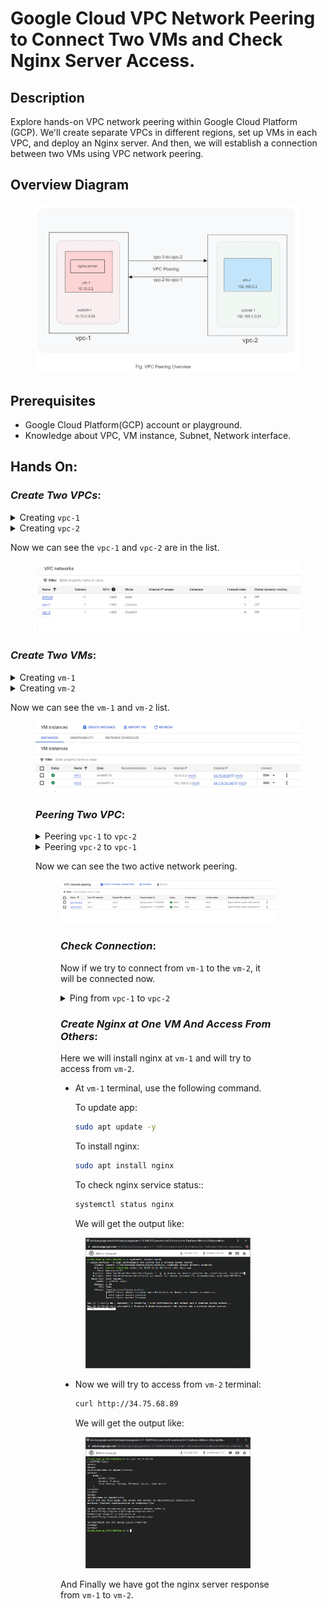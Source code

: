 # Google Cloud VPC Network Peering to Connect Two VMs and Check Nginx Server Access.

## Description

Explore hands-on VPC network peering within Google Cloud Platform (GCP). We'll create separate VPCs in different regions, set up VMs in each VPC, and deploy an Nginx server. And then, we will establish a connection between two VMs using VPC network peering.

## Overview Diagram

<figure > 
<p align="center">
  <img src="./assets/vpc-peering-overview.png" alt="vpc-peering-overview" style="background-color:white" />
</p>
</figure>

## Prerequisites

- Google Cloud Platform(GCP) account or playground.
- Knowledge about VPC, VM instance, Subnet, Network interface.

## Hands On:

### _Create Two VPCs_:

<details>
<summary>Creating <code>vpc-1</code></summary><br/>
<img src="./assets/vpc/vpc1-1.png" alt="vpc1-1"/>
<img src="./assets/vpc/vpc1-2.png" alt="vpc1-2"/>
<img src="./assets/vpc/vpc1-3.png" alt="vpc1-3"/>
<img src="./assets/vpc/vpc1-4.png" alt="vpc1-4"/>
</details>

<details>
<summary>Creating <code>vpc-2</code></summary><br/>
<img src="./assets/vpc/vpc2-1.png" alt="vpc1-1"/>
<img src="./assets/vpc/vpc2-2.png" alt="vpc1-2"/>
<img src="./assets/vpc/vpc2-3.png" alt="vpc1-3"/>
<img src="./assets/vpc/vpc2-4.png" alt="vpc1-4"/>
</details>

Now we can see the `vpc-1` and `vpc-2` are in the list.

<figure > 
<p align="center">
  <img src="./assets/vpc/vpcs-total.png" alt="vpcs-total" style="background-color:white" />
</p>
</figure>

### _Create Two VMs_:

<details>
<summary>Creating <code>vm-1</code></summary><br/>
<img src="./assets/vm/vm1-1.png" alt="vm1-1"/>
<img src="./assets/vm/vm1-2.png" alt="vm1-2"/>
<img src="./assets/vm/vm1-3.png" alt="vm1-3"/>
<img src="./assets/vm/vm1-4.png" alt="vm1-4"/>
<img src="./assets/vm/vm1-5.png" alt="vm1-5"/>
</details>

<details>
<summary>Creating <code>vm-2</code></summary><br/>
<img src="./assets/vm/vm2-1.png" alt="vm2-1"/>
<img src="./assets/vm/vm2-2.png" alt="vm2-2"/>
<img src="./assets/vm/vm2-3.png" alt="vm2-3"/>
<img src="./assets/vm/vm2-4.png" alt="vm2-4"/>
<img src="./assets/vm/vm2-5.png" alt="vm2-5"/>
</details>

Now we can see the `vm-1` and `vm-2` list.

<figure > 
<p align="center">
  <img src="./assets/vm/vms-total.png" alt="vms-total" style="background-color:white" />
</p>

### _Peering Two VPC_:

<details>
<summary>Peering <code>vpc-1</code> to <code>vpc-2</code></summary><br/>
<img src="./assets/peer/peer1.png" alt="peer-1"/>
</details>

<details>
<summary>Peering <code>vpc-2</code> to <code>vpc-1</code></summary><br/>
<img src="./assets/peer/peer2.png" alt="peer-2"/>
</details>

Now we can see the two active network peering.

<figure > 
<p align="center">
  <img src="./assets/peer/peer-active.png" alt="vms-total" style="background-color:white" />
</p>

### _Check Connection_:

Now if we try to connect from `vm-1` to the `vm-2`, it will be connected now.

<details>
<summary>Ping from <code>vpc-1</code> to <code>vpc-2</code></summary><br/>
<img src="./assets/peer/check-connection.png" alt="check-vpc-connection"/>
</details>

### _Create Nginx at One VM And Access From Others_:

Here we will install nginx at `vm-1` and will try to access from `vm-2`.

- At `vm-1` terminal, use the following command.

  To update app:

  ```bash
  sudo apt update -y
  ```

  To install nginx:

  ```bash
  sudo apt install nginx
  ```

  To check nginx service status::

  ```bash
  systemctl status nginx
  ```

  We will get the output like:

<figure > 
<p align="center">
  <img src="./assets//nginx/nginx-status.png" alt="nginx-status" style="background-color:white" />
</p>
</figure>

- Now we will try to access from `vm-2` terminal:

  ```bash
  curl http://34.75.68.89
  ```

  We will get the output like:

<figure > 
<p align="center">
  <img src="./assets//nginx/nginx-response.png" alt="nginx-response" style="background-color:white" />
</p>
</figure>

And Finally we have got the nginx server response from `vm-1` to `vm-2`.
